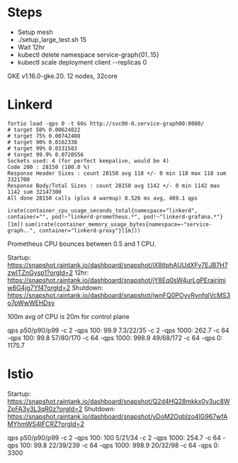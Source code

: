# Steps
* Setup mesh
* ./setup_large_test.sh 15
* Wait 12hr
* kubectl delete namespace service-graph{01..15}
* kubectl scale deployment client --replicas 0

GKE v1.16.0-gke.20. 12 nodes, 32core

# Linkerd

```
fortio load -qps 0 -t 60s http://svc00-0.service-graph00:8080/
# target 50% 0.00624822
# target 75% 0.00742408
# target 90% 0.0162338
# target 99% 0.0331583
# target 99.9% 0.0720556
Sockets used: 4 (for perfect keepalive, would be 4)
Code 200 : 28150 (100.0 %)
Response Header Sizes : count 28150 avg 118 +/- 0 min 118 max 118 sum 3321700
Response Body/Total Sizes : count 28150 avg 1142 +/- 0 min 1142 max 1142 sum 32147300
All done 28150 calls (plus 4 warmup) 8.526 ms avg, 469.1 qps
```

`irate(container_cpu_usage_seconds_total{namespace="linkerd", container="", pod!~"linkerd-prometheus.*", pod!~"linkerd-grafana.*"}[1m])`
`sum(irate(container_memory_usage_bytes{namespace=~"service-graph..", container="linkerd-proxy"}[1m]))`

Prometheus CPU bounces between 0.5 and 1 CPU.

Startup: https://snapshot.raintank.io/dashboard/snapshot/iX8tlphAUUdXFv7EJB7H7zwITZnGysp1?orgId=2
12hr: https://snapshot.raintank.io/dashboard/snapshot/jY8Eq0sW4urLgPErairimiw6G4jg7Yf4?orgId=2
Shutdown: https://snapshot.raintank.io/dashboard/snapshot/jwnFQ0POyvRynfglVcMS3o7pWwWEHDsy

100m avg of CPU is 20m for control plane

qps p50/p90/p99
-c 2 -qps 100: 99.9 7.3/22/35
-c 2 -qps 1000: 262.7
-c 64 -qps 100: 99.8 57/80/170
-c 64 -qps 1000: 998.9 49/68/172
-c 64 -qps 0: 1175.7

# Istio

Startup: https://snapshot.raintank.io/dashboard/snapshot/Q2d4HQ28mkkx0y3uc8WZpFA3y3L3qR0z?orgId=2
Shutdown: https://snapshot.raintank.io/dashboard/snapshot/yDoM2OqbIzo4lG967wfAMYhmWS4IFCRZ?orgId=2


qps p50/p90/p99
-c 2 -qps 100: 100 5/21/34
-c 2 -qps 1000: 254.7
-c 64 -qps 100: 99.8 22/39/239
-c 64 -qps 1000: 998.9 20/32/98
-c 64 -qps 0: 3300